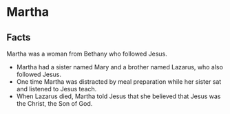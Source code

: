 # Martha

## Facts

Martha was a woman from Bethany who followed Jesus.

* Martha had a sister named Mary and a brother named Lazarus, who also followed Jesus.
* One time Martha was distracted by meal preparation while her sister sat and listened to Jesus teach.
* When Lazarus died, Martha told Jesus that she believed that Jesus was the Christ, the Son of God.